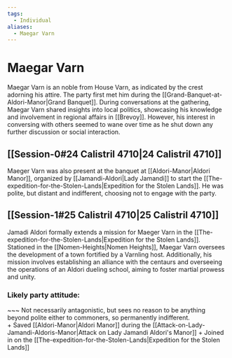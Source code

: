 ```yaml
---
tags:
  - Individual
aliases:
  - Maegar Varn
---
```

# Maegar Varn
Maegar Varn is an noble from House Varn, as indicated by the crest adorning his attire. The party first met him during the [[Grand-Banquet-at-Aldori-Manor|Grand Banquet]]. During conversations at the gathering, Maegar Varn shared insights into local politics, showcasing his knowledge and involvement in regional affairs in [[Brevoy]]. However, his interest in conversing with others seemed to wane over time as he shut down any further discussion or social interaction.
## [[Session-0#24 Calistril 4710|24 Calistril 4710]]
Maeger Varn was also present at the banquet at [[Aldori-Manor|Aldori Manor]], organized by [[Jamandi-Aldori|Lady Jamandi]] to start the [[The-expedition-for-the-Stolen-Lands|Expedition for the Stolen Lands]]. He was polite, but distant and indifferent, choosing not to engage with the party. 
## [[Session-1#25 Calistril 4710|25 Calistril 4710]]
Jamadi Aldori formally extends a mission for Maeger Varn in the [[The-expedition-for-the-Stolen-Lands|Expedition for the Stolen Lands]]. Stationed in the [[Nomen-Heights|Nomen Heights]], Maegar Varn oversees the development of a town fortified by a Varnling host. Additionally, his mission involves establishing an alliance with the centaurs and overseeing the operations of an Aldori dueling school, aiming to foster martial prowess and unity.

### Likely party attitude:
\~~~ Not necessarily antagonistic, but sees no reason to be anything beyond polite either to commoners, so permanently indifferent.   
\+ Saved [[Aldori-Manor|Aldori Manor]] during the [[Attack-on-Lady-Jamandi-Aldoris-Manor|Attack on Lady Jamandi Aldori's Manor]]
\+ Joined in on the [[The-expedition-for-the-Stolen-Lands|Expedition for the Stolen Lands]]